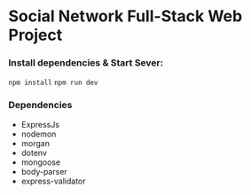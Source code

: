 # Social Network Full-Stack Web Project

### Install dependencies & Start Sever:
`npm install`
`npm run dev`

### Dependencies
* ExpressJs
* nodemon
* morgan
* dotenv
* mongoose
* body-parser
* express-validator
